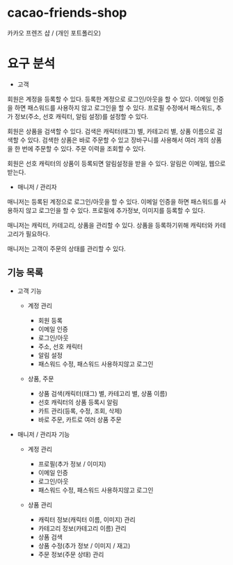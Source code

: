 # cacao-friends-shop
카카오 프렌즈 샵 / (개인 포트폴리오)

# 요구 분석
* 고객

회원은 계정을 등록할 수 있다. 등록한 계정으로 로그인/아웃을 할 수 있다.
이메일 인증을 하면 패스워드를 사용하지 않고 로그인을 할 수 있다.
프로필 수정에서 패스워드, 추가 정보(주소, 선호 캐릭터, 알림 설정)를 설정할 수 있다.

회원은 상품을 검색할 수 있다. 검색은 캐릭터(태그) 별, 카테고리 별, 상품 이름으로 검색할 수 있다.
검색한 상품은 바로 주문할 수 있고 장바구니를 사용해서 여러 개의 상품을 한 번에 주문할 수 있다.
주문 이력을 조회할 수 있다.

회원은 선호 캐릭터의 상품이 등록되면 알림설정을 받을 수 있다. 알림은 이메일, 웹으로 받는다.

* 매니저 / 관리자

매니저는 등록된 계정으로 로그인/아웃을 할 수 있다.
이메일 인증을 하면 패스워드를 사용하지 않고 로그인을 할 수 있다.
프로필에 추가정보, 이미지를 등록할 수 있다.

매니저는 캐릭터, 카테고리, 상품을 관리할 수 있다.
상품을 등록하기위해 캐릭터와 카테고리가 필요하다.

매니저는 고객이 주문의 상태를 관리할 수 있다.

## 기능 목록
* 고객 기능
  * 계정 관리
    * 회원 등록
    * 이메일 인증
    * 로그인/아웃
    * 주소, 선호 캐릭터
    * 알림 설정
    * 패스워드 수정, 패스워드 사용하지않고 로그인
  
  * 상품, 주문
    * 상품 검색(캐릭터(태그) 별, 카테고리 별, 상품 이름)
    * 선호 캐릭터의 상품 등록시 알림
    * 카트 관리(등록, 수정, 조회, 삭제)
    * 바로 주문, 카트로 여러 상품 주문
    
* 매니저 / 관리자 기능
  * 계정 관리
    * 프로필(추가 정보 / 이미지)
    * 이메일 인증
    * 로그인/아웃
    * 패스워드 수정, 패스워드 사용하지않고 로그인

  * 상품 관리
    * 캐릭터 정보(캐릭터 이름, 이미지) 관리
    * 카테고리 정보(카테고리 이름)  관리
    * 상품 검색
    * 상품 수정(추가 정보 / 이미지 / 재고)
    * 주문 정보(주문 상태) 관리



